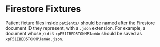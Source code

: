 # Firestore Fixtures

Patient fixture files inside `patients/` should be named after the Firestore document ID they represent, with a `.json` extension. For example, a document whose `/id` is `xpF51IBED5TOKMPJamWo` should be saved as `xpF51IBED5TOKMPJamWo.json`.
